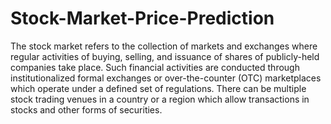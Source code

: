 # Stock-Market-Price-Prediction

The stock market refers to the collection of markets and exchanges where regular activities of buying, selling, and issuance of shares of publicly-held companies take place. Such financial activities are conducted through institutionalized formal exchanges or over-the-counter (OTC) marketplaces which operate under a defined set of regulations. There can be multiple stock trading venues in a country or a region which allow transactions in stocks and other forms of securities.

